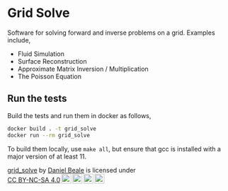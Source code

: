 # Grid Solve

Software for solving forward and inverse problems on a grid. Examples include,

 * Fluid Simulation
 * Surface Reconstruction
 * Approximate Matrix Inversion / Multiplication
 * The Poisson Equation

## Run the tests

Build the tests and run them in docker as follows,

```bash 
docker build . -t grid_solve
docker run --rm grid_solve
```

To build them locally, use `make all`, but ensure that gcc is installed with a major version of at least 11.

<p xmlns:cc="http://creativecommons.org/ns#" xmlns:dct="http://purl.org/dc/terms/"><a property="dct:title" rel="cc:attributionURL" href="https://github.com/dabeale/grid_solve">grid_solve</a> by <a rel="cc:attributionURL dct:creator" property="cc:attributionName" href="https://github.com/dabeale">Daniel Beale</a> is licensed under <a href="https://creativecommons.org/licenses/by-nc-sa/4.0/?ref=chooser-v1" target="_blank" rel="license noopener noreferrer" style="display:inline-block;">CC BY-NC-SA 4.0<img style="height:22px!important;margin-left:3px;vertical-align:text-bottom;" src="https://mirrors.creativecommons.org/presskit/icons/cc.svg?ref=chooser-v1" alt=""><img style="height:22px!important;margin-left:3px;vertical-align:text-bottom;" src="https://mirrors.creativecommons.org/presskit/icons/by.svg?ref=chooser-v1" alt=""><img style="height:22px!important;margin-left:3px;vertical-align:text-bottom;" src="https://mirrors.creativecommons.org/presskit/icons/nc.svg?ref=chooser-v1" alt=""><img style="height:22px!important;margin-left:3px;vertical-align:text-bottom;" src="https://mirrors.creativecommons.org/presskit/icons/sa.svg?ref=chooser-v1" alt=""></a></p>

